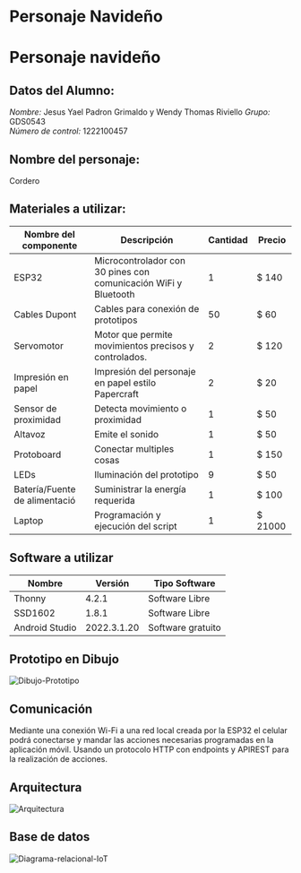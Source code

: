 # Personaje Navideño
# Personaje navideño

## Datos del Alumno:
*Nombre:* Jesus Yael Padron Grimaldo y Wendy Thomas Riviello 
*Grupo:* GDS0543  
*Número de control:* 1222100457

## Nombre del personaje: 
  Cordero

## Materiales a utilizar:

|Nombre del componente|Descripción|Cantidad|Precio|
|-|-|-|-|
|ESP32|Microcontrolador con 30 pines con comunicación WiFi y Bluetooth|1|$ 140|
|Cables Dupont|Cables para conexión de prototipos|50|$ 60|
|Servomotor|Motor que permite movimientos precisos y controlados.|2|$ 120|
|Impresión en papel|Impresión del personaje en papel estilo Papercraft|2|$ 20|
|Sensor de proximidad|Detecta movimiento o proximidad|1|$ 50|
|Altavoz|Emite el sonido|1|$ 50|
|Protoboard|Conectar multiples cosas|1|$ 150|
|LEDs|Iluminación del prototipo|9|$ 50|
|Batería/Fuente de alimentació|Suministrar la energía requerida|1|$ 100|
|Laptop|Programación y ejecución del script|1|$ 21000|

## Software a utilizar
|Nombre|Versión|Tipo Software|
|-|-|-|
|Thonny|4.2.1|Software Libre|
|SSD1602|1.8.1|Software Libre|
|Android Studio|2022.3.1.20|Software gratuito|

## Prototipo en Dibujo
![Dibujo-Prototipo]()

## Comunicación
Mediante una conexión Wi-Fi a una red local creada por la ESP32 el celular podrá conectarse y mandar las acciones necesarias programadas en la aplicación móvil. Usando un protocolo HTTP con endpoints y APIREST para la realización de acciones.

## Arquitectura
![Arquitectura]()

## Base de datos
![Diagrama-relacional-IoT]()
